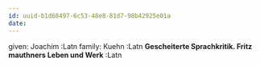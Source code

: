 ```yaml
---
id: uuid-b1d68497-6c53-48e8-81d7-98b42925e01a
date: 
---
```


given: Joachim :Latn
family: Kuehn :Latn
**Gescheiterte Sprachkritik.  Fritz mauthners Leben und Werk** :Latn